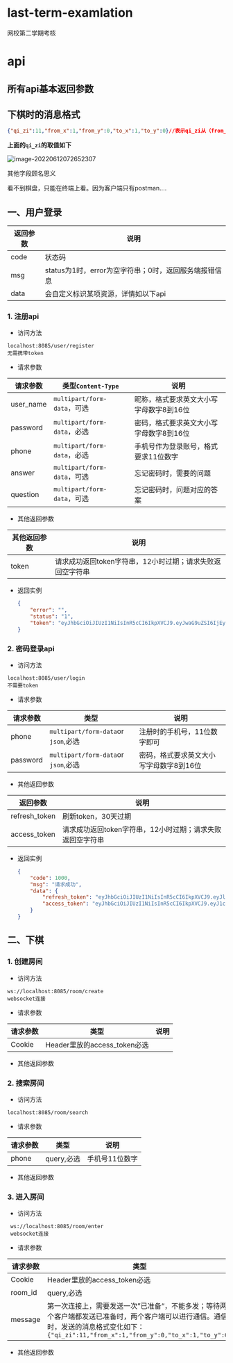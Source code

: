 # last-term-examlation
网校第二学期考核

# api

## 所有api基本返回参数

## 下棋时的消息格式

```json
{"qi_zi":11,"from_x":1,"from_y":0,"to_x":1,"to_y":0}//表示qi_zi从（from_x,from_Y）移动到（to_x,to_y）
```

**上面的`qi_zi`的取值如下**

![image-20220612072652307](https://raw.githubusercontent.com/liuhaibin123456789/img-for-cold-bin-blog/master/img/%E8%B1%A1%E6%A3%8B%E5%B8%83%E5%B1%80.png)

其他字段顾名思义

看不到棋盘，只能在终端上看。因为客户端只有postman....

## 一、用户登录

| 返回参数               | 说明                                                  |
| ---------------------- | ----------------------------------------------------- |
| code                 | 状态码                                                |
| msg                   | status为1时，error为空字符串；0时，返回服务端报错信息 |
| data | 会自定义标识某项资源，详情如以下api                   |

### 1. 注册api

- 访问方法

```http
localhost:8085/user/register
无需携带token
```

- 请求参数

| 请求参数  | 类型`Content-Type`          | 说明                                    |
| --------- | --------------------------- | --------------------------------------- |
| user_name | `multipart/form-data`，可选 | 昵称，格式要求英文大小写字母数字8到16位 |
| password  | `multipart/form-data`，必选 | 密码，格式要求英文大小写字母数字8到16位 |
| phone     | `multipart/form-data`，必选 | 手机号作为登录账号，格式要求11位数字    |
| answer    | `multipart/form-data`，可选 | 忘记密码时，需要的问题                  |
| question  | `multipart/form-data`，可选 | 忘记密码时，问题对应的答案              |

- 其他返回参数

| 其他返回参数 | 说明                                                      |
| ------------ | --------------------------------------------------------- |
| token        | 请求成功返回token字符串，12小时过期；请求失败返回空字符串 |

- 返回实例

  ```json
  {
      "error": "",
      "status": "1",
      "token": "eyJhbGciOiJIUzI1NiIsInR5cCI6IkpXVCJ9.eyJwaG9uZSI6IjEyMzQ1Njc4OTAxIiwiZXhwIjoxNjQ1MDYxNzY4LCJpYXQiOjE2NDUwMTg1NjgsImlzcyI6ImNvbGQgYmluIFx1MDAyNiB0YW8gcnVpIn0.tz6R3mjK9pwOM_4_WmRX51JrUSOkObBvy_rHmfDA3_k"
  }
  ```

### 2. 密码登录api

- 访问方法

```http
localhost:8085/user/login
不需要token
```

- 请求参数

| 请求参数 | 类型                                | 说明                                    |
| -------- | ----------------------------------- | --------------------------------------- |
| phone    | `multipart/form-data`or `json`,必选 | 注册时的手机号，11位数字即可            |
| password | `multipart/form-data`or `json`,必选 | 密码，格式要求英文大小写字母数字8到16位 |

- 其他返回参数

| 返回参数      | 说明                                                      |
| ------------- | --------------------------------------------------------- |
| refresh_token | 刷新token，30天过期                                       |
| access_token  | 请求成功返回token字符串，12小时过期；请求失败返回空字符串 |

- 返回实例

  ```json
  {
      "code": 1000,
      "msg": "请求成功",
      "data": {
          "refresh_token": "eyJhbGciOiJIUzI1NiIsInR5cCI6IkpXVCJ9.eyJleHAiOjE2NTc1Njc3NDcsImlzcyI6ImNvbGQgYmluIn0.L_J90qBhegvfQ6o28bVvepfYKSKbWOkoQjWiBAb3tsM",
          "access_token": "eyJhbGciOiJIUzI1NiIsInR5cCI6IkpXVCJ9.eyJ1c2VyX2lkIjoiMjA0NzY0Mjc3MTEyODMyIiwiZXhwIjoxNjU1MDExNzQ3LCJpYXQiOjE2NTQ5NzU3NDcsImlzcyI6ImNvbGQgYmluIn0.awNxWmYrvulH_dMRu-7EnsLEOsLKtGuUxBfzuWAosKA"
      }
  }
  ```

## 二、下棋

### 1. 创建房间

- 访问方法

```http
ws://localhost:8085/room/create
websocket连接
```

- 请求参数

| 请求参数 | 类型                         | 说明 |
| -------- | ---------------------------- | ---- |
| Cookie   | Header里放的access_token必选 |      |

- 其他返回参数

### 2. 搜索房间

- 访问方法

```http
localhost:8085/room/search
```

- 请求参数

| 请求参数 | 类型       | 说明           |
| -------- | ---------- | -------------- |
| phone    | query,必选 | 手机号11位数字 |

- 其他返回参数

### 3. 进入房间

- 访问方法

```http
 ws://localhost:8085/room/enter
 websocket连接
```

- 请求参数

| 请求参数 | 类型                                                         | 说明               |
| -------- | ------------------------------------------------------------ | ------------------ |
| Cookie   | Header里放的access_token必选                                 |                    |
| room_id  | query,必选                                                   | 房间id号           |
| message  | 第一次连接上，需要发送一次”已准备“，不能多发；等待两个客户端都发送已准备时，两个客户端可以进行通信。通信时，发送的消息格式变化如下：`{"qi_zi":11,"from_x":1,"from_y":0,"to_x":1,"to_y":0}` | webocket发送的消息 |

- 其他返回参数
